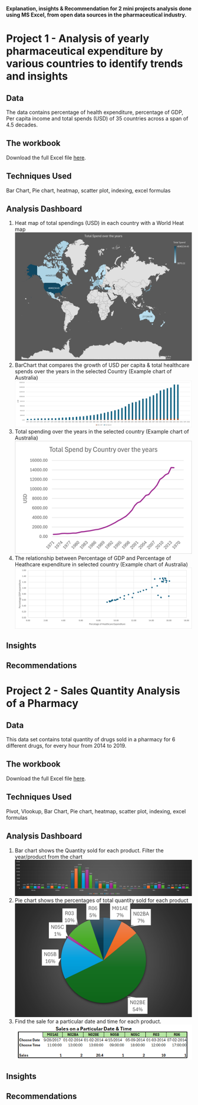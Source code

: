 **Explanation, insights & Recommendation for 2 mini projects analysis done using MS Excel, from open data sources in the pharmaceutical industry.** 

# Project 1 - Analysis of yearly pharmaceutical expenditure by various countries to identify trends and insights

## Data
The data contains percentage of health expenditure, percentage of GDP, Per capita income and total spends (USD) of 35 countries across a span of 4.5 decades.

## The workbook
Download the full Excel file [here](https://github.com/Soundaryamerak/Sales-spend-analysis-and-dashboard-Excel-Pharma/blob/main/Heathcare%20spend%20Analysis.xlsx).

## Techniques Used
Bar Chart, Pie chart, heatmap, scatter plot, indexing, excel formulas

## Analysis Dashboard
1. Heat map of total spendings (USD) in each country with a World Heat map
   ![Pharma Sales Chart](https://github.com/Soundaryamerak/Sales-spend-analysis-and-dashboard-Excel-Pharma/blob/main/Heatmap-project1-Excel.png)
2. BarChart that compares the growth of USD per capita & total healthcare spends over the years in the selected Country (Example chart of Australia)
   ![Pharma Sales Chart](https://github.com/Soundaryamerak/Sales-spend-analysis-and-dashboard-Excel-Pharma/blob/main/Year-vs-spend%26percapita.png)
4. Total spending over the years in the selected country (Example chart of Australia)
   ![Pharma Sales Chart](https://github.com/Soundaryamerak/Sales-spend-analysis-and-dashboard-Excel-Pharma/blob/main/Total%20spend%20over%20the%20years.png)
6. The relationship between Percentage of GDP and Percentage of Heathcare expenditure in selected country (Example chart of Australia)
![image](https://github.com/Soundaryamerak/Sales-spend-analysis-and-dashboard-Excel-Pharma/blob/main/Relationship%20percent%20healthcareExpVsGDP%20Expenditure.png)

## Insights

## Recommendations

# Project 2 - Sales Quantity Analysis of a Pharmacy

## Data
This data set contains total quantity of drugs sold in a pharmacy for 6 different drugs, for every hour from 2014 to 2019.

## The workbook
Download the full Excel file [here](https://github.com/Soundaryamerak/Sales-spend-analysis-and-dashboard-Excel-Pharma/blob/main/Sales%20Analysis%20of%20Pharma%20store.xlsx).

## Techniques Used
Pivot, Vlookup, Bar Chart, Pie chart, heatmap, scatter plot, indexing, excel formulas

## Analysis Dashboard
1. Bar chart shows the Quantity sold for each product. Filter the year/product from the chart
   ![image](https://github.com/Soundaryamerak/Sales-spend-analysis-and-dashboard-Excel-Pharma/blob/main/Quantity%20sold%20per%20year.png)
2. Pie chart shows the percentages of total quantity sold for each product
   ![image](https://github.com/Soundaryamerak/Sales-spend-analysis-and-dashboard-Excel-Pharma/blob/main/Total%20quantity%20sold%20over%20the%20years.png)
3. Find the sale for a particular date and time for each product.
![image](https://github.com/Soundaryamerak/Sales-spend-analysis-and-dashboard-Excel-Pharma/blob/main/Sales%20on%20a%20particular%20date%20and%20time.png)


## Insights

## Recommendations
